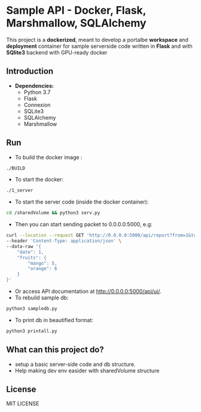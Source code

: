 # Sample API - Docker, Flask, Marshmallow, SQLAlchemy

   This project is a **dockerized**, meant to develop a portalbe **workspace** and **deployment** container for sample serverside code written in **Flask** and with **SQlite3** backend with GPU-ready docker
   
## Introduction
* **Dependencies:**
	* Python 3.7
	* Flask
	* Connexion
	* SQLite3
	* SQLAlchemy
	* Marshmallow

## Run
* To build the docker image :
```sh
./BUILD
```
* To start the docker:
```sh
./1_server
```
* To start the server code (inside the docker container):
```sh
cd /sharedVolume && python3 serv.py
```
* Then you can start sending packet to 0.0.0.0:5000, e.g:
```sh
curl --location --request GET 'http://0.0.0.0:5000/api/report?from=1&to=70' \
--header 'Content-Type: application/json' \
--data-raw '{
    "date": 1,
    "fruits": {
        "mango": 5,
        "orange": 6
    }
}'
```
* Or access API documentation at http://0.0.0.0:5000/api/ui/.
* To rebuild sample db:
```sh
python3 sampledb.py 
```
* To print db in beautified format:
```sh
python3 printall.py 
```
## What can this project do?

* setup a basic server-side code and db structure.
* Help making dev env easider with sharedVolume structure

## License
MIT LICENSE
